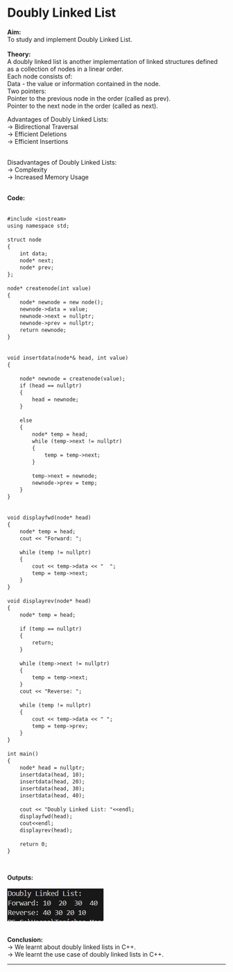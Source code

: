 # Doubly Linked List

**Aim:** <br>
To study and implement Doubly Linked List. <br>
<br>
**Theory:** <br>
A doubly linked list is another implementation of linked structures defined as a collection of nodes in a linear order. <br>
Each node consists of: <br>
Data - the value or information contained in the node. <br>
Two pointers: <br>
Pointer to the previous node in the order (called as prev). <br>
Pointer to the next node in the order (called as next). <br>

Advantages of Doubly Linked Lists: <br>
&#8594; Bidirectional Traversal <br>
&#8594; Efficient Deletions <br>
&#8594; Efficient Insertions <br>
<br>

Disadvantages of Doubly Linked Lists: <br>
&#8594; Complexity <br>
&#8594; Increased Memory Usage <br>
<br>

**Code:** <br>
<br>

```
#include <iostream>
using namespace std;

struct node 
{
    int data;        
    node* next;      
    node* prev;      
};

node* createnode(int value) 
{
    node* newnode = new node();  
    newnode->data = value;       
    newnode->next = nullptr;    
    newnode->prev = nullptr;   
    return newnode;
}


void insertdata(node*& head, int value) 
{

    node* newnode = createnode(value);
    if (head == nullptr) 
    {
        head = newnode;
    } 

    else 
    {
        node* temp = head;
        while (temp->next != nullptr) 
        {
            temp = temp->next;
        }

        temp->next = newnode;
        newnode->prev = temp;
    }
}


void displayfwd(node* head) 
{
    node* temp = head;
    cout << "Forward: ";

    while (temp != nullptr) 
    {
        cout << temp->data << "  ";
        temp = temp->next;
    }
}

void displayrev(node* head) 
{
    node* temp = head;

    if (temp == nullptr) 
    {
        return;
    }

    while (temp->next != nullptr) 
    {
        temp = temp->next;
    }
    cout << "Reverse: ";

    while (temp != nullptr) 
    {
        cout << temp->data << " ";
        temp = temp->prev;
    }
}

int main() 
{
    node* head = nullptr; 
    insertdata(head, 10);
    insertdata(head, 20);
    insertdata(head, 30);
    insertdata(head, 40);

    cout << "Doubly Linked List: "<<endl;
    displayfwd(head);
    cout<<endl;
    displayrev(head);

    return 0;
}

```
<br>


**Outputs:**  <br>
<br>
![expdll output](https://github.com/tanishaamenon/CDS---Doubly-Linked-Lists/blob/main/exp17dll.JPG) <br>
<br>

**Conclusion:** <br>
&#8594; We learnt about doubly linked lists in C++. <br>
&#8594; We learnt the use case of doubly linked lists in C++. <br>
*******
<br>
